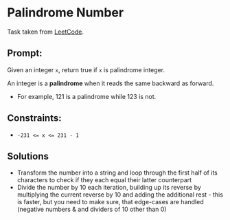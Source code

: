# Palindrome Number

Task taken from [LeetCode](https://leetcode.com/problems/palindrome-number/).

## Prompt:

Given an integer `x`, return true if `x` is palindrome integer.

An integer is a **palindrome** when it reads the same backward as forward.

-   For example, 121 is a palindrome while 123 is not.

## Constraints:

-   `-231 <= x <= 231 - 1`

## Solutions

-   Transform the number into a string and loop through the first half of its characters to check if they each equal their latter counterpart
-   Divide the number by 10 each iteration, building up its reverse by multiplying the current reverse by 10 and adding the additional rest - this is faster, but you need to make sure, that edge-cases are handled (negative numbers & and dividers of 10 other than 0)
